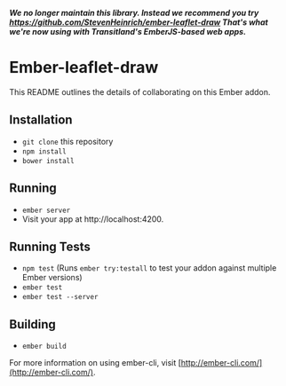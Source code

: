 ***We no longer maintain this library. Instead we recommend you try https://github.com/StevenHeinrich/ember-leaflet-draw That's what we're now using with Transitland's EmberJS-based web apps.***

# Ember-leaflet-draw

This README outlines the details of collaborating on this Ember addon.

## Installation

* `git clone` this repository
* `npm install`
* `bower install`

## Running

* `ember server`
* Visit your app at http://localhost:4200.

## Running Tests

* `npm test` (Runs `ember try:testall` to test your addon against multiple Ember versions)
* `ember test`
* `ember test --server`

## Building

* `ember build`

For more information on using ember-cli, visit [http://ember-cli.com/](http://ember-cli.com/).
